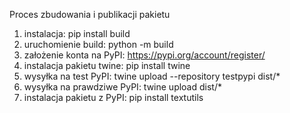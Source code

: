 Proces zbudowania i publikacji pakietu

1. instalacja: pip install build
2. uruchomienie build: python -m build
3. założenie konta na PyPI: https://pypi.org/account/register/
4. instalacja pakietu twine: pip install twine
5. wysyłka na test PyPI: twine upload --repository testpypi dist/*
6. wysyłka na prawdziwe PyPI: twine upload dist/*
7. instalacja pakietu z PyPI: pip install textutils
